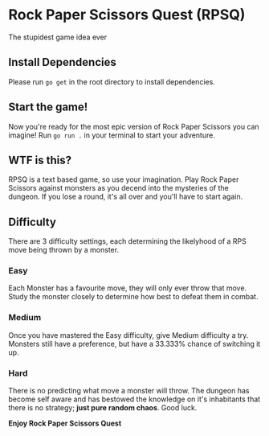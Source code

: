 # Rock Paper Scissors Quest (RPSQ)
The stupidest game idea ever

## Install Dependencies
Please run `go get` in the root directory to install dependencies.

## Start the game!
Now you're ready for the most epic version of Rock Paper Scissors you can imagine! Run `go run .` in your terminal to start your adventure. 

## WTF is this?
RPSQ is a text based game, so use your imagination. Play Rock Paper Scissors against monsters as you decend into the mysteries of the dungeon. If you lose a round, it's all over and you'll have to start again. 

## Difficulty
There are 3 difficulty settings, each determining the likelyhood of a RPS move being thrown by a monster. 

### Easy
Each Monster has a favourite move, they will only ever throw that move. Study the monster closely to determine how best to defeat them in combat.

### Medium 
Once you have mastered the Easy difficulty, give Medium difficulty a try. Monsters still have a preference, but have a 33.333% chance of switching it up. 

### Hard
There is no predicting what move a monster will throw. The dungeon has become self aware and has bestowed the knowledge on it's inhabitants that there is no strategy; **just pure random chaos**. Good luck. 

**Enjoy Rock Paper Scissors Quest**

